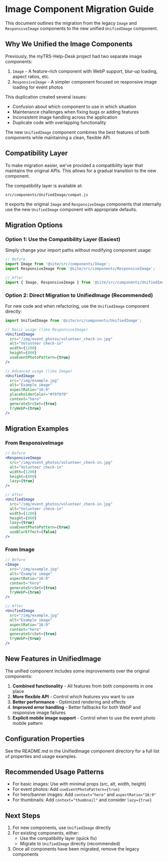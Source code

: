 # Image Component Migration Guide

This document outlines the migration from the legacy `Image` and `ResponsiveImage` components to the new unified `UnifiedImage` component.

## Why We Unified the Image Components

Previously, the myTRS-Help-Desk project had two separate image components:
1. `Image` - A feature-rich component with WebP support, blur-up loading, aspect ratios, etc.
2. `ResponsiveImage` - A simpler component focused on responsive image loading for event photos

This duplication created several issues:
- Confusion about which component to use in which situation
- Maintenance challenges when fixing bugs or adding features
- Inconsistent image handling across the application
- Duplicate code with overlapping functionality

The new `UnifiedImage` component combines the best features of both components while maintaining a clean, flexible API.

## Compatibility Layer

To make migration easier, we've provided a compatibility layer that maintains the original APIs. This allows for a gradual transition to the new component.

The compatibility layer is available at:
```
src/components/UnifiedImage/compat.js
```

It exports the original `Image` and `ResponsiveImage` components that internally use the new `UnifiedImage` component with appropriate defaults.

## Migration Options

### Option 1: Use the Compatibility Layer (Easiest)

Simply change your import paths without modifying component usage:

```jsx
// Before
import Image from '@site/src/components/Image';
import ResponsiveImage from '@site/src/components/ResponsiveImage';

// After
import { Image, ResponsiveImage } from '@site/src/components/UnifiedImage/compat';
```

### Option 2: Direct Migration to UnifiedImage (Recommended)

For new code and when refactoring, use the `UnifiedImage` component directly:

```jsx
import UnifiedImage from '@site/src/components/UnifiedImage';

// Basic usage (like ResponsiveImage)
<UnifiedImage 
  src="/img/event_photos/volunteer_check-in.jpg"
  alt="Volunteer check-in"
  width={1200}
  height={800}
  useEventPhotoPattern={true}
/>

// Advanced usage (like Image)
<UnifiedImage 
  src="/img/example.jpg" 
  alt="Example image"
  aspectRatio="16:9"
  placeholderColor="#f0f0f0"
  context="hero"
  generateSrcSet={true}
  tryWebP={true}
/>
```

## Migration Examples

### From ResponsiveImage

```jsx
// Before
<ResponsiveImage 
  src="/img/event_photos/volunteer_check-in.jpg"
  alt="Volunteer check-in"
  width={1200}
  height={800}
  lazy={true}
/>

// After
<UnifiedImage 
  src="/img/event_photos/volunteer_check-in.jpg"
  alt="Volunteer check-in"
  width={1200}
  height={800}
  lazy={true}
  useEventPhotoPattern={true}
  useBlurEffect={false}
/>
```

### From Image

```jsx
// Before
<Image 
  src="/img/example.jpg"
  alt="Example image"
  aspectRatio="16:9"
  context="hero"
  generateSrcSet={true}
  tryWebP={true}
/>

// After
<UnifiedImage 
  src="/img/example.jpg"
  alt="Example image"
  aspectRatio="16:9"
  context="hero"
  generateSrcSet={true}
  tryWebP={true}
/>
```

## New Features in UnifiedImage

The unified component includes some improvements over the original components:

1. **Combined functionality** - All features from both components in one place
2. **More flexible API** - Control which features you want to use
3. **Better performance** - Optimized rendering and effects
4. **Improved error handling** - Better fallbacks for both WebP and responsive image failures
5. **Explicit mobile image support** - Control when to use the event photo mobile pattern

## Configuration Properties

See the README.md in the UnifiedImage component directory for a full list of properties and usage examples.

## Recommended Usage Patterns

- For basic images: Use with minimal props (src, alt, width, height)
- For event photos: Add `useEventPhotoPattern={true}`
- For hero/banner images: Add `context="hero"` and `aspectRatio="16:9"`
- For thumbnails: Add `context="thumbnail"` and consider `lazy={true}`

## Next Steps

1. For new components, use `UnifiedImage` directly
2. For existing components, either:
   - Use the compatibility layer (quick fix)
   - Migrate to `UnifiedImage` directly (recommended)
3. Once all components have been migrated, remove the legacy components
